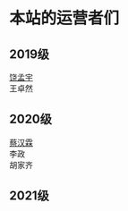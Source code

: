 # 本站的运营者们

## 2019级
[饶孟宇](https://www.raomengyu.top)<br>
王卓然<br>


## 2020级
[蔡汉霖](https://caihanlin.com/)<br>
李政<br>
胡家齐<br>


## 2021级

<br>